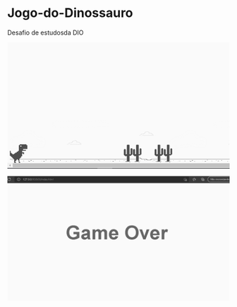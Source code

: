 # Jogo-do-Dinossauro
Desafio de estudosda DIO

![Tela Inicial](https://github.com/ElisonRodrigues/Jogo-do-Dinossauro/blob/master/Screenshot_2.png)

![GameOver](https://github.com/ElisonRodrigues/Jogo-do-Dinossauro/blob/master/Screenshot_1.png)
